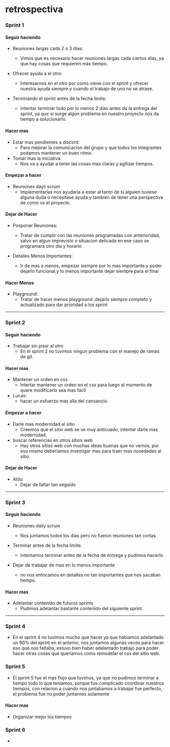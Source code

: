 # **retrospectiva**

### Sprint 1

#### **Seguir haciendo**

* Reuniones largas cada 2 o 3 días:
    - Vimos que es necesario hacer reuniones largas cada ciertos días, ya que hay cosas que requieren más tiempo.

* Ofrecer ayuda a el otro:
    - Interesarnos en el otro por como viene con el sprint y ofrecer nuestra ayuda siempre y cuando el trabajo de uno no se atrase.

* Terminando el sprint antes de la fecha limite:
    - Intentar terminar todo por lo menos 2 días antes de la entrega del sprint, ya que si surge algún problema en nuestro proyecto nos da tiempo a solucionarlo.

#### **Hacer mas**

* Estar mas pendientes a discord
    - Para mejorar la comunicacion del grupo y que todos los integrantes podamos mantener un buen ritmo.
* Tomar mas la iniciativa
    - Nos va a ayudar a tener las cosas mas claras y agilizar tiempos.

#### **Empezar a hacer**

  
* Reuniones dayli scrum
    - Implementarlas nos ayudaria a estar al tanto de si alguien tuviese alguna duda o necesitase ayuda y tambien de tener una perspectiva de como va el proyecto.

#### **Dejar de Hacer**

* Posponer Reuniones:
   - Tratar de cumplir con las reuniones programadas con anterioridad, salvo en algun imprevisto o situacion delicada en ese caso se programara otro dia y horario

* Detalles Menos Importantes:
   - Ir de mas a menos, empezar siempre por lo mas importante y poder dejarlo funcional,y lo menos importante dejar siempre para el final
 
#### **Hacer Menos**

* Playground:
   - Tratar de hacer menos playground ,dejarlo siempre completo y actualizado para dar prioridad a los sprint

------------------------------------------------------------------------

### Sprint 2

#### **Seguir haciendo**

* Trabajar sin pisar al otro
    - En el sprint 2 no tuvimos ningun problema con el manejo de ramas de git.

#### **Hacer mas**
  
* Mantener un orden en css
    - Intertar mantener un orden en el css para luego al momento de quere modificarlo sea mas facil
* Lucas:
    - hacer un esfuerzo mas alla del cansancio.
    
#### **Empezar a hacer**

* Darle mas modernidad al sitio
    - Creemos que el sitio web se ve muy anticuado, intentar darle mas modernidad.
* buscar referencias en otros sitios web
    - Hay otros sitios web con muchas ideas buenas que no vemos, por eso mismo deberiamos investigar mas para traer mas novedades al sitio.
     
#### **Dejar de Hacer**

* Aldo:
    - Dejar de faltar tan seguido

------------------------------------------------------------------------
   
### Sprint 3

#### **Seguir haciendo**

* Reuniones daily scrum
    - Nos juntamos todos los dias pero no fueron reuniones tan cortas

* Terminar antes de la fecha limite.
    - Intentamos terminar antes de la fecha de entrega y pudimos hacerlo

* Dejar de trabajar de mas en lo menos importante
    - no nos enfocamos en detalles no tan importantes que nos sacaban tiempo.

#### **Hacer mas**

* Adelantar contenido de futuros sprints
    - Pudimos adelantar bastante contenido del siguiente sprint.

------------------------------------------------------------------------

### Sprint 4

* En el sprint 4 no tuvimos mucho que hacer ya que habiamos adelantado un 90% del sprint en el anterior, nos juntamos algunas veces para hacer eso que nos faltaba, estuvo bien haber adelantado trabajo para poder hacer otras cosas que queriamos como remodelar el css del sitio web.

### Sprint 5

* El sprint 5 fue el mas flojo que tuvimos, ya que no pudimos terminar a tiempo todo lo que teniamos, porque fue complicado coordinar nuestros tiempos, con relacion a cuando nos juntabamos a trabajar fue perfecto, el problema fue no poder juntarnos solamente

#### **Hacer mas**

* Organizar mejor los tiempos

### Sprint 6

*